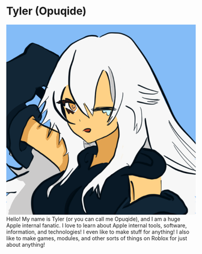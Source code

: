 # Tyler (Opuqide)
![image info](./images/pfp.png)
Hello! My name is Tyler (or you can call me Opuqide), and I am a huge Apple internal fanatic. I love to learn about Apple internal tools, software, information, and technologies! I even like to make stuff for anything! I also like to make games, modules, and other sorts of things on Roblox for just about anything!